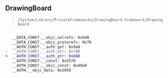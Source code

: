 ## DrawingBoard

> `/System/Library/PrivateFrameworks/DrawingBoard.framework/DrawingBoard`

```diff

   __DATA_CONST.__objc_selrefs: 0x5d0
   __DATA_CONST.__objc_protorefs: 0x78
   __AUTH_CONST.__auth_got: 0x9a8
-  __AUTH_CONST.__auth_ptr: 0x708
+  __AUTH_CONST.__auth_ptr: 0x688
   __AUTH_CONST.__const: 0x2578
   __AUTH_CONST.__objc_const: 0x49e0
   __AUTH.__objc_data: 0x1058

```
